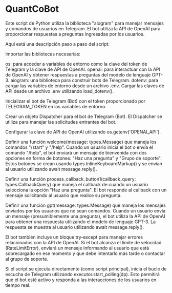# QuantCoBot

Este script de Python utiliza la biblioteca "aiogram" para manejar mensajes y comandos de usuarios en Telegram. El bot utiliza la API de OpenAI para proporcionar respuestas a preguntas ingresadas por los usuarios.

Aquí está una descripción paso a paso del script:

Importar las bibliotecas necesarias:

os: para acceder a variables de entorno como la clave del token de Telegram y la clave de API de OpenAI.
openai: para interactuar con la API de OpenAI y obtener respuestas a preguntas del modelo de lenguaje GPT-3.
aiogram: una biblioteca para construir bots de Telegram.
dotenv: para cargar las variables de entorno desde un archivo .env.
Cargar las claves de API desde un archivo .env utilizando load_dotenv().

Inicializar el bot de Telegram (Bot) con el token proporcionado por TELEGRAM_TOKEN en las variables de entorno.

Crear un objeto Dispatcher para el bot de Telegram (Bot). El Dispatcher se utiliza para manejar las solicitudes entrantes del bot.

Configurar la clave de API de OpenAI utilizando os.getenv('OPENAI_API').

Definir una función welcome(message: types.Message) que maneja los comandos "/start" y "/help". Cuando un usuario inicia el bot o envía el comando "/help", el bot enviará un mensaje de bienvenida con dos opciones en forma de botones: "Haz una pregunta" y "Grupo de soporte". Estos botones se crean usando types.InlineKeyboardMarkup() y se envían al usuario utilizando await message.reply().

Definir una función process_callback_button1(callback_query: types.CallbackQuery) que maneja el callback de cuando un usuario selecciona la opción "Haz una pregunta". El bot responde al callback con un mensaje solicitando al usuario que realice su pregunta.

Definir una función gpt(message: types.Message) que maneja los mensajes enviados por los usuarios que no sean comandos. Cuando un usuario envía un mensaje (presumiblemente una pregunta), el bot utiliza la API de OpenAI para obtener una respuesta utilizando el modelo de lenguaje GPT-3. La respuesta se muestra al usuario utilizando await message.reply().

El bot también incluye un bloque try-except para manejar errores relacionados con la API de OpenAI. Si el bot alcanza el límite de velocidad (RateLimitError), enviará un mensaje informando al usuario que está sobrecargado en ese momento y que debe intentarlo más tarde o contactar al grupo de soporte.

Si el script se ejecuta directamente (como script principal), inicia el bucle de escucha de Telegram utilizando executor.start_polling(dp). Esto permitirá que el bot esté activo y responda a las interacciones de los usuarios en tiempo real.
